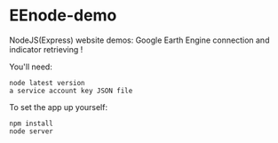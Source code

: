 # EEnode-demo
NodeJS(Express) website demos: Google Earth Engine connection and indicator retrieving !


You'll need:

```
node latest version
a service account key JSON file
```

To set the app up yourself:

```
npm install
node server
```

